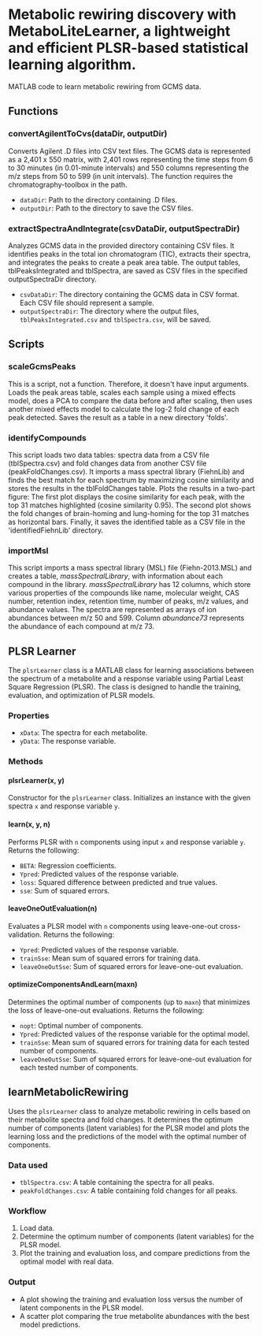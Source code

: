 # Metabolic rewiring discovery with MetaboLiteLearner, a lightweight and efficient PLSR-based statistical learning algorithm.

MATLAB code to learn metabolic rewiring from GCMS data.

## Functions

### convertAgilentToCvs(dataDir, outputDir)

Converts Agilent .D files into CSV text files. The GCMS data is represented as a 2,401 x 550 matrix, with 2,401 rows representing the time steps from 6 to 30 minutes (in 0.01-minute intervals) and 550 columns representing the m/z steps from 50 to 599 (in unit intervals). The function requires the chromatography-toolbox in the path.
* `dataDir`: Path to the directory containing .D files.
* `outputDir`: Path to the directory to save the CSV files.

### extractSpectraAndIntegrate(csvDataDir, outputSpectraDir)

Analyzes GCMS data in the provided directory containing CSV files. It identifies peaks in the total ion chromatogram (TIC), extracts their spectra, and integrates the peaks to create a peak area table. The output tables, tblPeaksIntegrated and tblSpectra, are saved as CSV files in the specified outputSpectraDir directory.
- `csvDataDir`: The directory containing the GCMS data in CSV format. Each CSV file should represent a sample.
- `outputSpectraDir`: The directory where the output files, `tblPeaksIntegrated.csv` and `tblSpectra.csv`, will be saved.

## Scripts

### scaleGcmsPeaks

This is a script, not a function. Therefore, it doesn't have input arguments. Loads the peak areas table, scales each sample using a mixed effects model, does a PCA to compare the data before and after scaling, then uses another mixed effects model to calculate the log-2 fold change of each peak detected. Saves the result as a table in a new directory 'folds'.

### identifyCompounds

This script loads two data tables: spectra data from a CSV file (tblSpectra.csv) and fold changes data from another CSV file (peakFoldChanges.csv). It imports a mass spectral library (FiehnLib) and finds the best match for each spectrum by maximizing cosine similarity and stores the results in the tblFoldChanges table. Plots the results in a two-part figure: The first plot displays the cosine similarity for each peak, with the top 31 matches highlighted (cosine similarity 0.95). The second plot shows the fold changes of brain-homing and lung-homing for the top 31 matches as horizontal bars. Finally, it saves the identified table as a CSV file in the 'identifiedFiehnLib' directory.

### importMsl

This script imports a mass spectral library (MSL) file (Fiehn-2013.MSL) and creates a table, *massSpectralLibrary*, with information about each compound in the library. *massSpectralLibrary* has 12 columns, which store various properties of the compounds like name, molecular weight, CAS number, retention index, retention time, number of peaks, m/z values, and abundance values. The spectra are represented as arrays of ion abundances between m/z 50 and 599. Column *abundance73* represents the abundance of each compound at m/z 73.

## PLSR Learner

The `plsrLearner` class is a MATLAB class for learning associations between the spectrum of a metabolite and a response variable using Partial Least Square Regression (PLSR). The class is designed to handle the training, evaluation, and optimization of PLSR models.

### Properties

- `xData`: The spectra for each metabolite.
- `yData`: The response variable.

### Methods

#### plsrLearner(x, y)

Constructor for the `plsrLearner` class. Initializes an instance with the given spectra `x` and response variable `y`.

#### learn(x, y, n)

Performs PLSR with `n` components using input `x` and response variable `y`. Returns the following:

- `BETA`: Regression coefficients.
- `Ypred`: Predicted values of the response variable.
- `loss`: Squared difference between predicted and true values.
- `sse`: Sum of squared errors.

#### leaveOneOutEvaluation(n)

Evaluates a PLSR model with `n` components using leave-one-out cross-validation. Returns the following:

- `Ypred`: Predicted values of the response variable.
- `trainSse`: Mean sum of squared errors for training data.
- `leaveOneOutSse`: Sum of squared errors for leave-one-out evaluation.

#### optimizeComponentsAndLearn(maxn)

Determines the optimal number of components (up to `maxn`) that minimizes the loss of leave-one-out evaluations. Returns the following:

- `nopt`: Optimal number of components.
- `Ypred`: Predicted values of the response variable for the optimal model.
- `trainSse`: Mean sum of squared errors for training data for each tested number of components.
- `leaveOneOutSse`: Sum of squared errors for leave-one-out evaluation for each tested number of components.

## learnMetabolicRewiring

Uses the `plsrLearner` class to analyze metabolic rewiring in cells based on their metabolite spectra and fold changes. It determines the optimum number of components (latent variables) for the PLSR model and plots the learning loss and the predictions of the model with the optimal number of components.

### Data used

- `tblSpectra.csv`: A table containing the spectra for all peaks.
- `peakFoldChanges.csv`: A table containing fold changes for all peaks.

### Workflow

1. Load data.
2. Determine the optimum number of components (latent variables) for the PLSR model.
3. Plot the training and evaluation loss, and compare predictions from the optimal model with real data.

### Output

- A plot showing the training and evaluation loss versus the number of latent components in the PLSR model.
- A scatter plot comparing the true metabolite abundances with the best model predictions.
